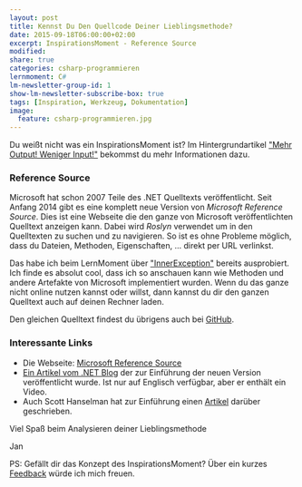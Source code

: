 ```yaml
---
layout: post
title: Kennst Du Den Quellcode Deiner Lieblingsmethode?
date: 2015-09-18T06:00:00+02:00
excerpt: InspirationsMoment - Reference Source
modified:
share: true
categories: csharp-programmieren
lernmoment: C#
lm-newsletter-group-id: 1
show-lm-newsletter-subscribe-box: true
tags: [Inspiration, Werkzeug, Dokumentation]
image:
  feature: csharp-programmieren.jpg
---
```


Du weißt nicht was ein InspirationsMoment ist? Im Hintergrundartikel ["Mehr Output! Weniger Input!"](/hintergrund/mehr-output-weniger-input/) bekommst du mehr Informationen dazu.

### Reference Source

Microsoft hat schon 2007 Teile des .NET Quelltexts veröffentlicht. Seit Anfang 2014 gibt es eine komplett neue Version von *Microsoft Reference Source*. Dies ist eine Webseite die den ganze von Microsoft veröffentlichten Quelltext anzeigen kann. Dabei wird *Roslyn* verwendet um in den Quelltexten zu suchen und zu navigieren. So ist es ohne Probleme möglich, dass du Dateien, Methoden, Eigenschaften, ... direkt per URL verlinkst.

Das habe ich beim LernMoment über ["InnerException"](/csharp-programmieren/was-magst-du-in-dein-wrap-exceptions/) bereits ausprobiert. Ich finde es absolut cool, dass ich so anschauen kann wie Methoden und andere Artefakte von Microsoft implementiert wurden. Wenn du das ganze nicht online nutzen kannst oder willst, dann kannst du dir den ganzen Quelltext auch auf deinen Rechner laden.

Den gleichen Quelltext findest du übrigens auch bei [GitHub](https://github.com/Microsoft/referencesource).

### Interessante Links 

-	Die Webseite: [Microsoft Reference Source](http://referencesource.microsoft.com)
-	[Ein Artikel vom .NET Blog](http://blogs.msdn.com/b/dotnet/archive/2014/02/24/a-new-look-for-net-reference-source.aspx) der zur Einführung der neuen Version veröffentlicht wurde. Ist nur auf Englisch verfügbar, aber er enthält ein Video.
-	Auch Scott Hanselman hat zur Einführung einen [Artikel](http://www.hanselman.com/blog/AnnouncingTheNewRoslynpoweredNETFrameworkReferenceSource.aspx) darüber geschrieben.

Viel Spaß beim Analysieren deiner Lieblingsmethode

Jan


PS: Gefällt dir das Konzept des InspirationsMoment? Über ein kurzes [Feedback](mailto:jan@lernmoment.de) würde ich mich freuen.
